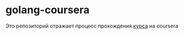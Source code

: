 # golang-coursera

Это репозиторий отражает процесс прохождения [курса](https://www.coursera.org/learn/golang-webservices-1) на coursera
 